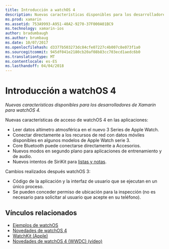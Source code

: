 ```yaml
---
title: Introducción a watchOS 4
description: Nuevas características disponibles para los desarrolladores de Xamarin para watchOS 4.
ms.prod: xamarin
ms.assetid: 753A9993-A951-40A2-9270-37F000A01BC9
ms.technology: xamarin-ios
author: bradumbaugh
ms.author: brumbaug
ms.date: 10/07/2017
ms.openlocfilehash: d3377b503273dc84cfe07227c4b007c8e073f1a0
ms.sourcegitcommit: 945df041e2180cb20af08b83cc703ecd1aedc6b0
ms.translationtype: MT
ms.contentlocale: es-ES
ms.lasthandoff: 04/04/2018
---
```

# <a name="introduction-to-watchos-4"></a>Introducción a watchOS 4

_Nuevas características disponibles para los desarrolladores de Xamarin para watchOS 4._

Nuevas características de acceso de watchOS 4 en las aplicaciones:

* Leer datos altímetro atmosférica en el nuevo 3 Series de Apple Watch.
* Conectar directamente a los recursos de red con datos móviles disponibles en algunos modelos de Apple Watch serie 3.
* Core Bluetooth puede conectarse directamente a Accesorios.
* Nuevos modos en segundo plano para aplicaciones de entrenamiento y de audio.
* Nuevos intentos de SiriKit para [listas y notas](~/ios/platform/introduction-to-ios11/sirikit.md).

Cambios realizados después watchOS 3:

* Código de la aplicación y la interfaz de usuario que se ejecutan en un único proceso.
* Se pueden conceder permiso de ubicación para la inspección (no es necesario para solicitar al usuario que acepte en su teléfono).


## <a name="related-links"></a>Vínculos relacionados

- [Ejemplos de watchOS](https://developer.xamarin.com/samples/watchos/all/)
- [Novedades de watchOS 4](https://developer.apple.com/watchos/)
- [WatchKit (Apple)](https://developer.apple.com/documentation/watchkit)
- [Novedades de watchOS 4 (WWDC) (vídeo)](https://developer.apple.com/videos/play/wwdc2017/205/)
